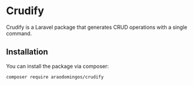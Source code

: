 # Crudify

Crudify is a Laravel package that generates CRUD operations with a single command.

## Installation

You can install the package via composer:

```bash
composer require araodomingos/crudify